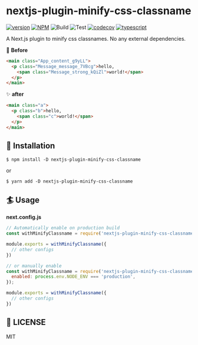# nextjs-plugin-minify-css-classname
<a href="https://www.npmjs.com/package/nextjs-plugin-minify-css-classname"><img src="https://img.shields.io/npm/v/nextjs-plugin-minify-css-classname.svg" alt="version"></a>
<a href="https://github.com/algolia/shipjs/blob/master/LICENSE"><img alt="NPM" src="https://img.shields.io/npm/l/shipjs"></a>
<img src="https://github.com/resessh/nextjs-plugin-minify-css-classname/workflows/Build/badge.svg" alt="Build" />
<img src="https://github.com/resessh/nextjs-plugin-minify-css-classname/workflows/Test/badge.svg" alt="Test" />
<a href="https://codecov.io/gh/resessh/nextjs-plugin-minify-css-classname"><img src="https://codecov.io/gh/resessh/nextjs-plugin-minify-css-classname/branch/master/graph/badge.svg" alt="codecov" /></a>
<a href="https://www.typescriptlang.org/docs/home.html"><img src="https://camo.githubusercontent.com/832d01092b0e822178475741271b049a2e27df13/68747470733a2f2f62616467656e2e6e65742f62616467652f2d2f547970655363726970742f626c75653f69636f6e3d74797065736372697074266c6162656c" alt="typescript" /></a>

A Next.js plugin to minify css classnames. No any external dependencies.

:construction: __Before__
```html
<main class="App_content_g9yLL">
  <p class="Message_message_7VBcg">hello,
    <span class="Message_strong_kQiZl">world!</span>
  </p>
</main>
```

:sparkles: __after__
```html
<main class="a">
  <p class="b">hello,
    <span class="c">world!</span>
  </p>
</main>
```

## :electric_plug: Installation
```shell
$ npm install -D nextjs-plugin-minify-css-classname
```
or
```shell
$ yarn add -D nextjs-plugin-minify-css-classname
```

## :surfer: Usage
__next.config.js__
```js
// Automatically enable on production build
const withMinifyClassname = require('nextjs-plugin-minify-css-classname')();

module.exports = withMinifyClassname({
  // other configs
})
```

```js
// or manually enable
const withMinifyClassname = require('nextjs-plugin-minify-css-classname')({
  enabled: process.env.NODE_ENV === 'production',
});

module.exports = withMinifyClassname({
  // other configs
})
```

## :checkered_flag: LICENSE
MIT
